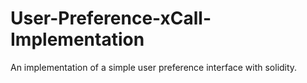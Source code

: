 # User-Preference-xCall-Implementation
An implementation of a simple user preference interface with solidity.
